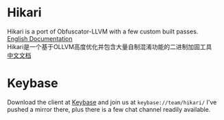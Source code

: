 # Hikari
Hikari is a port of Obfuscator-LLVM with a few custom built passes.  
[English Documentation](https://naville.gitbooks.io/hikari/content/)  
Hikari是一个基于OLLVM高度优化并包含大量自制混淆功能的二进制加固工具  
[中文文档](https://naville.gitbooks.io/hikaricn/content/)

# Keybase
Download the client at [Keybase](https://keybase.io) and join us at ``keybase://team/hikari/``
I've pushed a mirror there, plus there is a few chat channel readily available.


